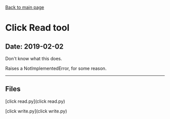 [Back to main page](/)

# Click Read tool

## Date: 2019-02-02

Don't know what this does.

Raises a NotImplementedError, for some reason.

-----

## Files

[click read.py](click read.py)

[click write.py](click write.py)